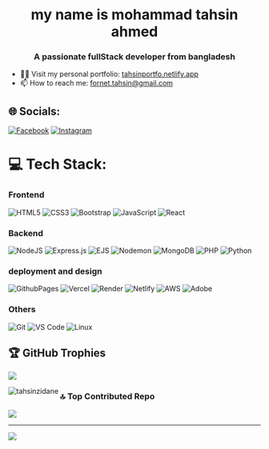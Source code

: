 <h1 align="center">my name is mohammad tahsin ahmed</h1>
<h3 align="center">A passionate fullStack developer from bangladesh</h3>



  - 👨‍💻 Visit my personal portfolio: <a href="https://tahsinportfo.netlify.app/">tahsinportfo.netlify.app</a><br>
  - 📫 How to reach me: <a href="mailto:fornet.tahsin@gmail.com">fornet.tahsin@gmail.com</a>




## 🌐 Socials:
[![Facebook](https://img.shields.io/badge/Facebook-%231877F2.svg?logo=Facebook&logoColor=white)](https://facebook.com/https://www.facebook.com/tahsinzidane) [![Instagram](https://img.shields.io/badge/Instagram-%23E4405F.svg?logo=Instagram&logoColor=white)](https://instagram.com/https://www.instagram.com/tahsinzidane/) 
# 💻 Tech Stack:

### Frontend
![HTML5](https://img.shields.io/badge/html5-%23E34F26.svg?style=for-the-badge&logo=html5&logoColor=white) 
![CSS3](https://img.shields.io/badge/css3-%231572B6.svg?style=for-the-badge&logo=css3&logoColor=white) 
![Bootstrap](https://img.shields.io/badge/bootstrap-%238511FA.svg?style=for-the-badge&logo=bootstrap&logoColor=white) 
![JavaScript](https://img.shields.io/badge/javascript-%23F7DF1E.svg?style=for-the-badge&logo=javascript&logoColor=black) 
![React](https://img.shields.io/badge/react-%2320232a.svg?style=for-the-badge&logo=react&logoColor=%2361DAFB) 

### Backend
![NodeJS](https://img.shields.io/badge/node.js-6DA55F?style=for-the-badge&logo=node.js&logoColor=white) 
![Express.js](https://img.shields.io/badge/express.js-%23404d59.svg?style=for-the-badge&logo=express&logoColor=%2361DAFB) 
![EJS](https://img.shields.io/badge/EJS-%23000000.svg?style=for-the-badge&logo=EJS&logoColor=white) 
![Nodemon](https://img.shields.io/badge/NODEMON-%23323330.svg?style=for-the-badge&logo=nodemon&logoColor=%BBDEAD) 
![MongoDB](https://img.shields.io/badge/MongoDB-%234ea94b.svg?style=for-the-badge&logo=mongodb&logoColor=white) 
![PHP](https://img.shields.io/badge/php-%23777BB4.svg?style=for-the-badge&logo=php&logoColor=white) 
![Python](https://img.shields.io/badge/Python-%233D9EEB.svg?style=for-the-badge&logo=python&logoColor=white)
### deployment and design
![GithubPages](https://img.shields.io/badge/github%20pages-121013?style=for-the-badge&logo=github&logoColor=white) 
![Vercel](https://img.shields.io/badge/vercel-%23000000.svg?style=for-the-badge&logo=vercel&logoColor=white) 
![Render](https://img.shields.io/badge/Render-%46E3B7.svg?style=for-the-badge&logo=render&logoColor=white) 
![Netlify](https://img.shields.io/badge/netlify-%23000000.svg?style=for-the-badge&logo=netlify&logoColor=#00C7B7) 
![AWS](https://img.shields.io/badge/AWS-%23FF9900.svg?style=for-the-badge&logo=amazon-aws&logoColor=white) 
![Adobe](https://img.shields.io/badge/adobe-%23FF0000.svg?style=for-the-badge&logo=adobe&logoColor=white) 


### Others
![Git](https://img.shields.io/badge/git-%23F05033.svg?style=for-the-badge&logo=git&logoColor=white) 
![VS Code](https://img.shields.io/badge/VS%20Code-%23007ACC.svg?style=for-the-badge&logo=visual-studio-code&logoColor=white) 
![Linux](https://img.shields.io/badge/Linux-%23FCC624.svg?style=for-the-badge&logo=linux&logoColor=black) 



## 🏆 GitHub Trophies
![](https://github-profile-trophy.vercel.app/?username=tahsinzidane&theme=radical&no-frame=false&no-bg=true&margin-w=4)

<p><img align="left" src="https://github-readme-stats.vercel.app/api/top-langs?username=tahsinzidane&show_icons=true&locale=en&layout=compact" alt="tahsinzidane" /></p>

### 🔝 Top Contributed Repo
![](https://github-contributor-stats.vercel.app/api?username=tahsinzidane&limit=5&theme=dark&combine_all_yearly_contributions=true)

---
[![](https://visitcount.itsvg.in/api?id=tahsinzidane&icon=0&color=0)](https://visitcount.itsvg.in)

<!-- Proudly created with GPRM ( https://gprm.itsvg.in ) -->

